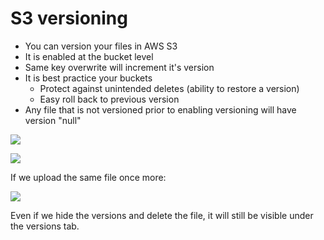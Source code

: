 # S3 versioning

- You can version your files in AWS S3
- It is enabled at the bucket level
- Same key overwrite will increment it's version
- It is best practice your buckets
    - Protect against unintended deletes (ability to restore a version)
    - Easy roll back to previous version
- Any file that is not versioned prior to enabling versioning will have version "null"

![](2019-12-30-11-49-00.png)

![](2019-12-30-11-49-40.png)

If we upload the same file once more:

![](2019-12-30-11-51-14.png)

Even if we hide the versions and delete the file, it will still be visible under the versions tab.